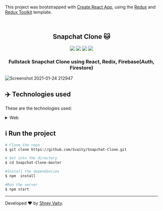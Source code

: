 This project was bootstrapped with [Create React App](https://github.com/facebook/create-react-app), using the [Redux](https://redux.js.org/) and [Redux Toolkit](https://redux-toolkit.js.org/) template.



<br />

<h2 align="center">
    Snapchat Clone 🐱
</h2>

<div align="center">

![](https://img.shields.io/github/languages/count/Svaity/Snapchat-Clone?color=%128C7E) ![](https://img.shields.io/github/languages/top/Svaity/Snapchat-Clone?color=%128C7E) ![](https://img.shields.io/github/repo-size/Svaity/Snapchat-Clone?color=%128C7E) ![](https://img.shields.io/github/last-commit/Svaity/Snapchat-Clone?color=%128C7E)





### Fullstack Snapchat Clone using React, Redix, Firebase(Auth, Firestore)
</div>

 <p align="center">
  
 
![Screenshot 2021-01-24 212947](https://user-images.githubusercontent.com/43662680/105654105-51286900-5e8b-11eb-9686-a59f27624cc3.png)

</p>

 ## :airplane: Technologies used

These are the technologies used:

<details>
  <summary>Web</summary>

-   [React](https://pt-br.reactjs.org/)
- [Redux]()
- [Firestore]()
-   [Styled Components](https://styled-components.com/)
-   [Material-UI/core](https://material-ui.com/pt/)
-   [Material-UI/icons](https://material-ui.com/pt/components/material-icons/#material-icons)
- [Firebase](https://firebase.google.com/)
-   [VS Code](https://code.visualstudio.com/)

</details>

## :information_source: Run the project

```bash
# Clone the repo
$ git clone https://github.com/Svaity/Snapchat-Clone.git

# Get into the directory
$ cd Snapchat-Clone-master

#Install the dependancies
$ npm  install

#Run the server
$ npm start

```

---

Developed  ❤️ by <a href="https://www.linkedin.com/in/shreyvaity/">Shrey Vaity</a>.
